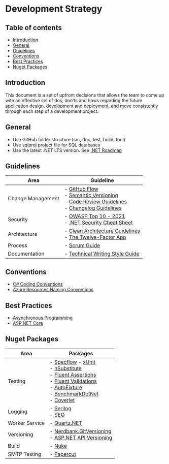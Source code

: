# Development Strategy

## Table of contents
- [Introduction](#introduction)
- [General](#general)
- [Guidelines](#guidelines)
- [Conventions](#conventions)
- [Best Practices](#best-practices)
- [Nuget Packages](#nuget-packages)

## Introduction

This document is a set of upfront decisions that allows the team to come up with an effective set of dos, don’ts and hows regarding 
the future application design, development and deployment, and move consistently through each step of a development project. 

## General

- Use GitHub folder structure (src, doc, test, build, tool)
- Use sqlproj project file for SQL databases
- Use the latest .NET LTS version. See [.NET Roadmap](https://github.com/dotnet/core/blob/main/roadmap.md)

## Guidelines

Area | Guideline
------------ | -------------
Change Management | - [GitHub Flow](https://guides.github.com/introduction/flow/) <br> - [Semantic Versioning](https://semver.org/) <br> - [Code Review Guidelines](https://google.github.io/eng-practices/review/) <br> - [Changelog Guidelines](https://keepachangelog.com/en/1.0.0/)
Security | - [OWASP Top 10 - 2021](https://owasp.org/Top10/) <br> - [.NET Security Cheat Sheet](https://cheatsheetseries.owasp.org/cheatsheets/DotNet_Security_Cheat_Sheet.html)
Architecture | - [Clean Architecture Guidelines](https://github.com/jasontaylordev/CleanArchitecture) <br> - [The Twelve-Factor App](https://12factor.net/)
Process | - [Scrum Guide](https://scrumguides.org/scrum-guide.html)
Documentation | - [Technical Writing Style Guide](https://docs.microsoft.com/en-us/style-guide/welcome/)

## Conventions
- [C# Coding Conventions](https://docs.microsoft.com/en-us/dotnet/csharp/fundamentals/coding-style/coding-conventions)
- [Azure Resources Naming Conventions](https://docs.microsoft.com/en-us/azure/cloud-adoption-framework/ready/azure-best-practices/resource-naming)

## Best Practices

- [Asynchronous Programming](https://github.com/davidfowl/AspNetCoreDiagnosticScenarios/blob/master/AsyncGuidance.md)
- [ASP.NET Core](https://github.com/davidfowl/AspNetCoreDiagnosticScenarios/blob/master/AspNetCoreGuidance.md)

## Nuget Packages

Area | Packages
------------ | -------------
Testing | - [Specflow](https://specflow.org/tools/specflow/) - [xUnit](https://xunit.net/) <br> - [nSubstitute](https://nsubstitute.github.io/) <br> - [Fluent Assertions](https://fluentassertions.com/) <br> - [Fluent Validations](https://fluentvalidation.net/) <br> - [AutoFixture](https://autofixture.github.io/) <br> - [BenchmarkDotNet](https://benchmarkdotnet.org/) <br> - [Coverlet](https://dotnetfoundation.org/projects/coverlet)
Logging | - [Serilog](https://serilog.net/) <br> - [SEQ](https://datalust.co/seq)
Worker Service  | - [Quartz.NET](https://www.quartz-scheduler.net/)
Versioning | - [Nerdbank.GitVersioning](https://github.com/dotnet/Nerdbank.GitVersioning) <br> - [ASP.NET API Versioning](https://github.com/dotnet/aspnet-api-versioning)
Build | - [Nuke](https://nuke.build/)
SMTP Testing | - [Papercut](https://github.com/ChangemakerStudios/Papercut-SMTP)

